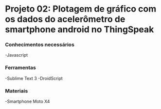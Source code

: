 # Projeto 02: Plotagem de gráfico com os dados do acelerômetro de smartphone android no ThingSpeak

### Conhecimentos necessários

-Javascript

### Ferramentas 

-Sublime Text 3
-DroidScript 

### Materiais 
-Smartphone Moto X4
